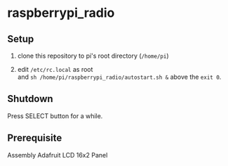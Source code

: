 # raspberrypi_radio


## Setup

1. clone this repository to pi's root directory (`/home/pi`)

1. edit `/etc/rc.local` as root  
   and `sh /home/pi/raspberrypi_radio/autostart.sh &` above the `exit 0`.

## Shutdown

Press SELECT button for a while.

## Prerequisite

Assembly Adafruit LCD 16x2 Panel
